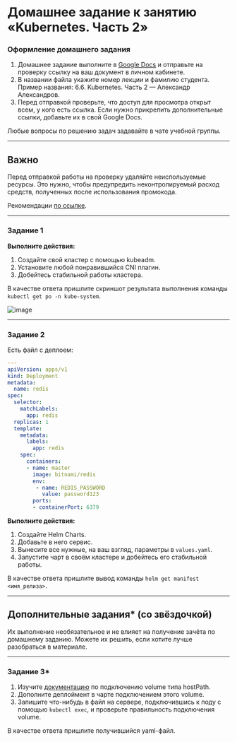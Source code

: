 # Домашнее задание к занятию «Kubernetes. Часть 2»

### Оформление домашнего задания

1. Домашнее задание выполните в [Google Docs](https://docs.google.com/) и отправьте на проверку ссылку на ваш документ в личном кабинете.  
1. В названии файла укажите номер лекции и фамилию студента. Пример названия: 6.6. Kubernetes. Часть 2 — Александр Александров.
1. Перед отправкой проверьте, что доступ для просмотра открыт всем, у кого есть ссылка. Если нужно прикрепить дополнительные ссылки, добавьте их в свой Google Docs.

Любые вопросы по решению задач задавайте в чате учебной группы.

---

## Важно

Перед отправкой работы на проверку удаляйте неиспользуемые ресурсы. Это нужно, чтобы предупредить неконтролируемый расход средств, полученных после использования промокода.

Рекомендации [по ссылке](https://github.com/netology-code/sdvps-homeworks/tree/main/recommend).

---

### Задание 1

**Выполните действия:**

1. Создайте свой кластер с помощью kubeadm.
1. Установите любой понравившийся CNI плагин.
1. Добейтесь стабильной работы кластера.

В качестве ответа пришлите скриншот результата выполнения команды `kubectl get po -n kube-system`.


![image](https://github.com/duha2060/sdvps-homeworks/assets/80347708/e9a00023-8e20-4b74-b595-e40f8158e098)


---

### Задание 2

Есть файл с деплоем:

```yaml
---
apiVersion: apps/v1
kind: Deployment
metadata:
  name: redis
spec:
  selector:
    matchLabels:
      app: redis
  replicas: 1
  template:
    metadata:
      labels:
        app: redis
    spec:
      containers:
      - name: master
        image: bitnami/redis
        env:
         - name: REDIS_PASSWORD
           value: password123
        ports:
        - containerPort: 6379
```
**Выполните действия:**

1. Создайте Helm Charts.
1. Добавьте в него сервис.
1. Вынесите все нужные, на ваш взгляд, параметры в `values.yaml`.
1. Запустите чарт в своём кластере и добейтесь его стабильной работы.

В качестве ответа пришлите вывод команды `helm get manifest <имя_релиза>`.

---
## Дополнительные задания* (со звёздочкой)

Их выполнение необязательное и не влияет на получение зачёта по домашнему заданию. Можете их решить, если хотите лучше разобраться в материале.

---

### Задание 3*

1. Изучите [документацию](https://kubernetes.io/docs/concepts/storage/volumes/#hostpath) по подключению volume типа hostPath.
1. Дополните деплоймент в чарте подключением этого volume.
1. Запишите что-нибудь в файл на сервере, подключившись к поду с помощью `kubectl exec`, и проверьте правильность подключения volume.

В качестве ответа пришлите получившийся yaml-файл.
